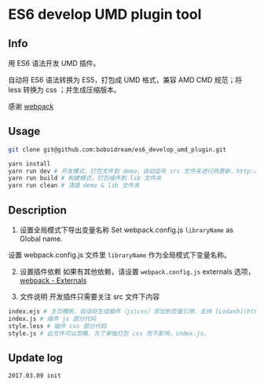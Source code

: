 # ES6 develop UMD plugin tool

## Info
用 ES6 语法开发 UMD 插件。

自动将 ES6 语法转换为 ES5，打包成 UMD 格式，兼容 AMD CMD 规范；将 less 转换为 css ；并生成压缩版本。

感谢 [webpack](https://webpack.github.io/)

## Usage
```bash
git clone git@github.com:boboidream/es6_develop_umd_plugin.git

yarn install
yarn run dev # 开发模式，打包文件到 demo，自动监听 src 文件夹进行热更新，http://localhost:9000/
yarn run build # 构建模式，打包插件到 lib 文件夹
yarn run clean # 清理 demo & lib 文件夹
```

## Description
1. 设置全局模式下导出变量名称
Set webpack.config.js `libraryName` as Global name.

设置 webpack.config.js 文件里 `libraryName` 作为全局模式下变量名称。

2. 设置插件依赖
如果有其他依赖，请设置 `webpack.config.js` externals 选项，[webpack - Externals](https://webpack.js.org/configuration/externals/)

3. 文件说明
开发插件只需要关注 src 文件下内容

```bash
index.ejs # 主页模板，自动将生成插件（js|css）添加到页面引用，支持 [Lodash](https://lodash.com/) 模板语法。
index.js # 插件 js 部分代码
style.less # 插件 css 部分代码
style.js # 此文件可以忽略，为了单独打包 css 而不影响，index.js。
```

## Update log
```
2017.03.09 init
```
